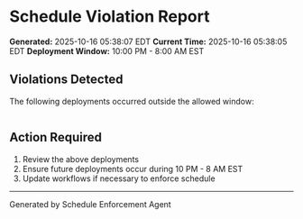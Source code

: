 # Schedule Violation Report

**Generated:** 2025-10-16 05:38:07 EDT
**Current Time:** 2025-10-16 05:38:05 EDT
**Deployment Window:** 10:00 PM - 8:00 AM EST

## Violations Detected

The following deployments occurred outside the allowed window:

```

```

## Action Required

1. Review the above deployments
2. Ensure future deployments occur during 10 PM - 8 AM EST
3. Update workflows if necessary to enforce schedule

---

Generated by Schedule Enforcement Agent
